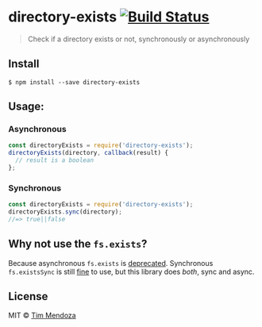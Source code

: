 # directory-exists [![Build Status](https://travis-ci.org/timmydoza/directory-exists.svg?branch=master)](https://travis-ci.org/timmydoza/directory-exists)

> Check if a directory exists or not, synchronously or asynchronously

## Install

```
$ npm install --save directory-exists
```

## Usage:

### Asynchronous

```js
const directoryExists = require('directory-exists');
directoryExists(directory, callback(result) {
  // result is a boolean
};
```

### Synchronous

```js
const directoryExists = require('directory-exists');
directoryExists.sync(directory);
//=> true||false
```

## Why not use the `fs.exists`?
Because asynchronous `fs.exists` is [deprecated](https://nodejs.org/api/fs.html#fs_fs_exists_path_callback). Synchronous `fs.existsSync` is still [fine](https://nodejs.org/api/fs.html#fs_fs_existssync_path) to use, but this library does _both_, sync and async.

## License

MIT © [Tim Mendoza](http://timmydoza.com/)
